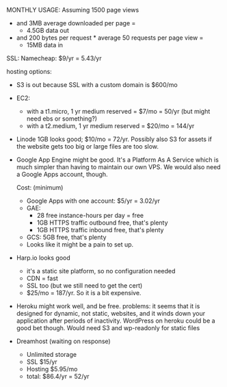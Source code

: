 MONTHLY USAGE:
Assuming 1500 page views
* and 3MB average downloaded per page =
  * 4.5GB data out
* and 200 bytes per request * average 50 requests per page view =
  * 15MB data in

SSL: Namecheap: $9/yr = 5.43/yr

hosting options:

* S3 is out because SSL with a custom domain is $600/mo

* EC2:
  * with a t1.micro, 1 yr medium reserved = $7/mo = 50/yr (but might need ebs
    or something?)
  * with a t2.medium, 1 yr medium reserved = $20/mo = 144/yr

* Linode 1GB looks good; $10/mo = 72/yr. Possibly also S3 for assets if the
  website gets too big or large files are too slow.

* Google App Engine might be good. It's a Platform As A Service which
  is much simpler than having to maintain our own VPS. We would also need a
  Google Apps account, though.

  Cost: (minimum)
  * Google Apps with one account: $5/yr = 3.02/yr
  * GAE:
    * 28 free instance-hours per day = free
    * 1GB HTTPS traffic outbound free, that's plenty
    * 1GB HTTPS traffic inbound free, that's plenty
  * GCS: 5GB free, that's plenty
  * Looks like it might be a pain to set up.

* Harp.io looks good
  * it's a static site platform, so no configuration needed
  * CDN = fast
  * SSL too (but we still need to get the cert)
  * $25/mo = 187/yr. So it is a bit expensive.

* Heroku might work well, and be free. problems: it seems that it is designed
  for dynamic, not static, websites, and it winds down your application after
  periods of inactivity. WordPress on heroku could be a good bet though. Would
  need S3 and wp-readonly for static files

* Dreamhost (waiting on response)
  * Unlimited storage
  * SSL $15/yr
  * Hosting $5.95/mo
  * total: $86.4/yr = 52/yr
